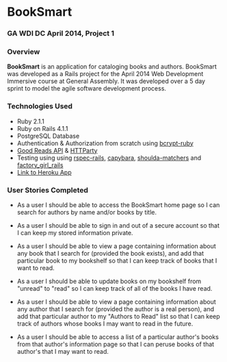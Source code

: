# BookSmart

### GA WDI DC April 2014, Project 1

### Overview

**BookSmart** is an application for cataloging books and authors.  BookSmart was developed as a Rails project for the April 2014 Web Development Immersive course at General Assembly.  It was developed over a 5 day sprint to model the agile software development process.

### Technologies Used

* Ruby 2.1.1
* Ruby on Rails 4.1.1
* PostgreSQL Database
* Authentication & Authorization from scratch using [bcrypt-ruby](http://bcrypt-ruby.rubyforge.org/)
* [Good Reads API](https://www.goodreads.com/api) & [HTTParty](https://github.com/jnunemaker/httparty)
* Testing using using [rspec-rails](https://github.com/rspec/rspec-rails), [capybara](https://github.com/jnicklas/capybara), [shoulda-matchers](https://github.com/thoughtbot/shoulda-matchers) and [factory_girl_rails](https://github.com/thoughtbot/factory_girl_rails)
* [Link to Heroku App](https://dashboard.heroku.com/apps/limitless-river-1417/resources)

### User Stories Completed

* As a user I should be able to access the BookSmart home page so I can search for authors by name and/or books by title.

* As a user I should be able to sign in and out of a secure account so that I can keep my stored information private.

* As a user I should be able to view a page containing information about any book that I search for (provided the book exists), and add that particular book to my bookshelf so that I can keep track of books that I want to read.

* As a user I should be able to update books on my bookshelf from "unread" to "read" so I can keep track of all of the books I have read.

* As a user I should be able to view a page containing information about any author that I search for (provided the author is a real person), and add that particular author to my "Authors to Read" list so that I can keep track of authors whose books I may want to read in the future.

* As a user I should be able to access a list of a particular author's books from that author's information page so that I can peruse books of that author's that I may want to read.






